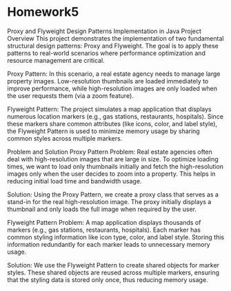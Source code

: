 # Homework5
Proxy and Flyweight Design Patterns Implementation in Java
Project Overview
This project demonstrates the implementation of two fundamental structural design patterns: Proxy and Flyweight. The goal is to apply these patterns to real-world scenarios where performance optimization and resource management are critical.

Proxy Pattern: In this scenario, a real estate agency needs to manage large property images. Low-resolution thumbnails are loaded immediately to improve performance, while high-resolution images are only loaded when the user requests them (via a zoom feature).

Flyweight Pattern: The project simulates a map application that displays numerous location markers (e.g., gas stations, restaurants, hospitals). Since these markers share common attributes (like icons, color, and label style), the Flyweight Pattern is used to minimize memory usage by sharing common styles across multiple markers.

Problem and Solution
Proxy Pattern
Problem:
Real estate agencies often deal with high-resolution images that are large in size. To optimize loading times, we want to load only thumbnails initially and fetch the high-resolution images only when the user decides to zoom into a property. This helps in reducing initial load time and bandwidth usage.

Solution:
Using the Proxy Pattern, we create a proxy class that serves as a stand-in for the real high-resolution image. The proxy initially displays a thumbnail and only loads the full image when required by the user.

Flyweight Pattern
Problem:
A map application displays thousands of markers (e.g., gas stations, restaurants, hospitals). Each marker has common styling information like icon type, color, and label style. Storing this information redundantly for each marker leads to unnecessary memory usage.

Solution:
We use the Flyweight Pattern to create shared objects for marker styles. These shared objects are reused across multiple markers, ensuring that the styling data is stored only once, thus reducing memory usage.
